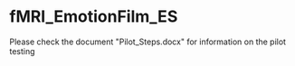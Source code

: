 # fMRI_EmotionFilm_ES

Please check the document "Pilot_Steps.docx" for information on the pilot testing
